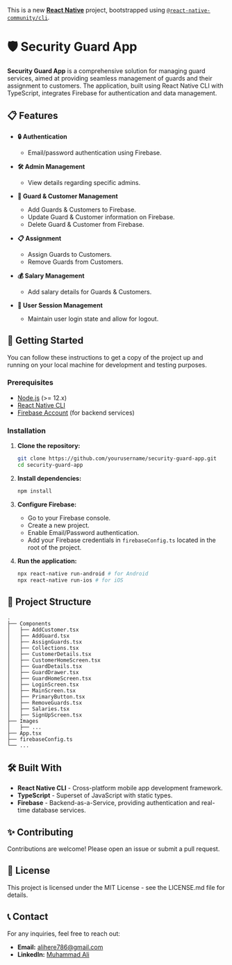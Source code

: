 
This is a new [**React Native**](https://reactnative.dev) project, bootstrapped using [`@react-native-community/cli`](https://github.com/react-native-community/cli).

# 🛡️ Security Guard App

**Security Guard App** is a comprehensive solution for managing guard services, aimed at providing seamless management of guards and their assignment to customers. The application, built using React Native CLI with TypeScript, integrates Firebase for authentication and data management. 

## 📋 Features

- **🔒 Authentication**
  - Email/password authentication using Firebase.
  
- **🛠️ Admin Management**
  - View details regarding specific admins.
  
- **👮 Guard & Customer Management**
  - Add Guards & Customers to Firebase.
  - Update Guard & Customer information on Firebase.
  - Delete Guard & Customer from Firebase.
  
- **📋 Assignment**
  - Assign Guards to Customers.
  - Remove Guards from Customers.
  
- **💰 Salary Management**
  - Add salary details for Guards & Customers.
  
- **🔐 User Session Management**
  - Maintain user login state and allow for logout.

## 🚀 Getting Started

You can follow these instructions to get a copy of the project up and running on your local machine for development and testing purposes.

### Prerequisites

- [Node.js](https://nodejs.org/en/) (>= 12.x)
- [React Native CLI](https://reactnative.dev/docs/environment-setup)
- [Firebase Account](https://firebase.google.com/) (for backend services)

### Installation

1. **Clone the repository:**
   ```bash
   git clone https://github.com/yourusername/security-guard-app.git
   cd security-guard-app

2. **Install dependencies:**
   ```bash
   npm install

3. **Configure Firebase:**
   - Go to your Firebase console.
   - Create a new project.
   - Enable Email/Password authentication.
   - Add your Firebase credentials in `firebaseConfig.ts` located in the root of the project.

4. **Run the application:**
   ```bash
   npx react-native run-android # for Android
   npx react-native run-ios # for iOS


## 📂 Project Structure

   ```plaintext
   .
   ├── Components
   │   ├── AddCustomer.tsx
   │   ├── AddGuard.tsx
   │   ├── AssignGuards.tsx
   │   ├── Collections.tsx
   │   ├── CustomerDetails.tsx
   │   ├── CustomerHomeScreen.tsx
   │   ├── GuardDetails.tsx
   │   ├── GuardDrawer.tsx
   │   ├── GuardHomeScreen.tsx
   │   ├── LoginScreen.tsx
   │   ├── MainScreen.tsx
   │   ├── PrimaryButton.tsx
   │   ├── RemoveGuards.tsx
   │   ├── Salaries.tsx
   │   ├── SignUpScreen.tsx
   ├── Images
   │   ├── ...
   ├── App.tsx
   ├── firebaseConfig.ts
   └── ...
```

## 🛠️ Built With

- **React Native CLI** - Cross-platform mobile app development framework.
- **TypeScript** - Superset of JavaScript with static types.
- **Firebase** - Backend-as-a-Service, providing authentication and real-time database services.

## ✨ Contributing

Contributions are welcome! Please open an issue or submit a pull request.

## 📜 License

This project is licensed under the MIT License - see the LICENSE.md file for details.

## 📞 Contact

For any inquiries, feel free to reach out:

- **Email:** alihere786@gmail.com
- **LinkedIn:** [Muhammad Ali](https://www.linkedin.com/in/m-ali-khattak/)




